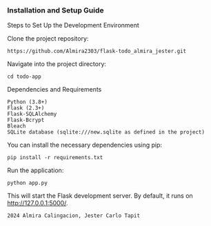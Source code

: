 ### Installation and Setup Guide
Steps to Set Up the Development Environment

Clone the project repository:
```console
https://github.com/Almira2303/flask-todo_almira_jester.git
```
Navigate into the project directory:
```
cd todo-app
```
Dependencies and Requirements
```
Python (3.8+)
Flask (2.3+)
Flask-SQLAlchemy
Flask-Bcrypt
Bleach
SQLite database (sqlite:///new.sqlite as defined in the project)
```
You can install the necessary dependencies using pip:
```
pip install -r requirements.txt
```
Run the application:
```
python app.py
```
This will start the Flask development server. By default, it runs on http://127.0.0.1:5000/.

```
2024 Almira Calingacion, Jester Carlo Tapit
```


